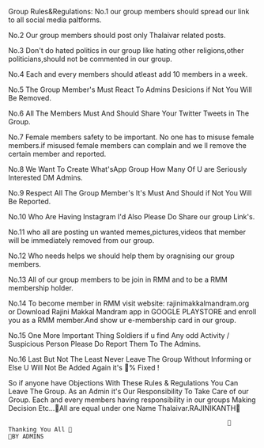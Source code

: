 Group Rules&Regulations:
No.1 our group members should spread our link to all social media paltforms. 

No.2 Our group members should post only Thalaivar related posts.

No.3 Don't do hated politics in our group like hating other religions,other politicians,should not be commented in our group.

No.4 Each and every members should atleast add 10 members in a week.

No.5 The Group Member's Must React To Admins Desicions if Not You Will Be Removed.

No.6 All The Members Must And Should Share Your Twitter Tweets in The Group.

No.7 Female members safety to be important. No one has to misuse female members.if misused female members can complain and we ll remove the certain member and reported.

No.8 We Want To Create  What'sApp Group How Many Of U are Seriously Interested DM Admins. 

No.9 Respect All The Group Member's It's Must And Should if Not You Will Be Reported.

No.10 Who Are Having Instagram I'd Also Please Do Share our group Link's.

No.11 who all are posting un wanted memes,pictures,videos that member will be immediately removed from our group.

No.12 Who needs helps we should help them by oragnising our group members.

No.13 All of our group members to be join in RMM and to be a RMM membership holder.

No.14 To become member in RMM visit website: rajinimakkalmandram.org or Download Rajini Makkal Mandram app in GOOGLE PLAYSTORE  and enroll you as a RMM member.And show ur e-membership card in our group.

No.15 One More Important Thing Soldiers if u find Any odd Activity / Suspicious Person Please Do Report Them To The Admins.

No.16 Last But Not The Least Never Leave The Group Without Informing or Else U Will Not Be Added Again it's 💯% Fixed !

So if anyone have Objections With These Rules & Regulations You Can Leave The Group. As an Admin it's Our Responsibility To Take Care of our Group. Each and every members having responsibility in our groups Making Decision Etc...🤘All are equal under one Name Thalaivar.RAJINIKANTH🤘 

                                                                  🤘 Thanking You All 🤘                                                                                                                                                                                                                                                                                                      🤘BY ADMINS
